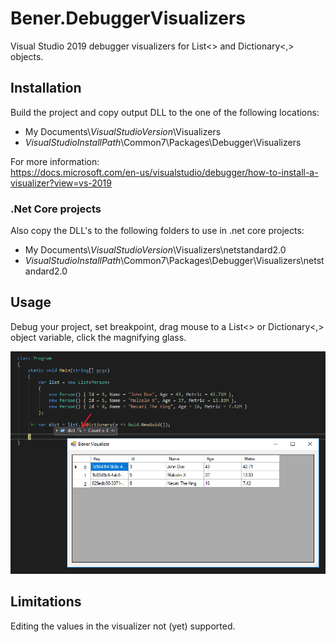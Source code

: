 # Bener.DebuggerVisualizers
Visual Studio 2019 debugger visualizers for List<> and Dictionary<,> objects.

## Installation
Build the project and copy output DLL to the one of the following locations:
* My Documents\\*VisualStudioVersion*\Visualizers
* *VisualStudioInstallPath*\Common7\Packages\Debugger\Visualizers

For more information:<br/>
https://docs.microsoft.com/en-us/visualstudio/debugger/how-to-install-a-visualizer?view=vs-2019

### .Net Core projects
Also copy the DLL's to the following folders to use in .net core projects:
* My Documents\\*VisualStudioVersion*\Visualizers\netstandard2.0
* *VisualStudioInstallPath*\Common7\Packages\Debugger\Visualizers\netstandard2.0

## Usage
Debug your project, set breakpoint, drag mouse to a List<> or Dictionary<,> object variable, click the magnifying glass.

![alt text](https://raw.githubusercontent.com/ibener/Bener.DebuggerVisualizers/master/screenshot.png)

## Limitations
Editing the values in the visualizer not (yet) supported.
